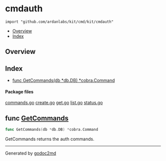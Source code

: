 

# cmdauth
`import "github.com/ardanlabs/kit/cmd/kit/cmdauth"`

* [Overview](#pkg-overview)
* [Index](#pkg-index)

## <a name="pkg-overview">Overview</a>



## <a name="pkg-index">Index</a>
* [func GetCommands(db *db.DB) *cobra.Command](#GetCommands)


#### <a name="pkg-files">Package files</a>
[commands.go](/src/github.com/ardanlabs/kit/cmd/kit/cmdauth/commands.go) [create.go](/src/github.com/ardanlabs/kit/cmd/kit/cmdauth/create.go) [get.go](/src/github.com/ardanlabs/kit/cmd/kit/cmdauth/get.go) [list.go](/src/github.com/ardanlabs/kit/cmd/kit/cmdauth/list.go) [status.go](/src/github.com/ardanlabs/kit/cmd/kit/cmdauth/status.go) 





## <a name="GetCommands">func</a> [GetCommands](/src/target/commands.go?s=342:384#L8)
``` go
func GetCommands(db *db.DB) *cobra.Command
```
GetCommands returns the auth commands.








- - -
Generated by [godoc2md](http://godoc.org/github.com/davecheney/godoc2md)
